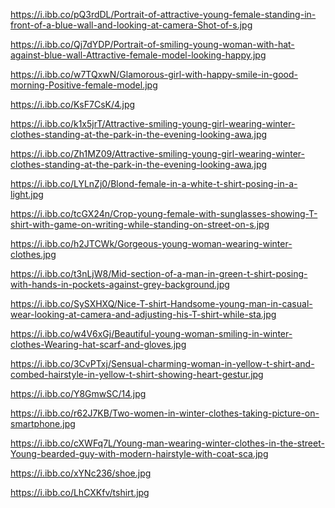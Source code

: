 <!-- 1 -->
https://i.ibb.co/pQ3rdDL/Portrait-of-attractive-young-female-standing-in-front-of-a-blue-wall-and-looking-at-camera-Shot-of-s.jpg

<!-- 2 -->
https://i.ibb.co/Qj7dYDP/Portrait-of-smiling-young-woman-with-hat-against-blue-wall-Attractive-female-model-looking-happy.jpg

<!-- 3 -->
https://i.ibb.co/w7TQxwN/Glamorous-girl-with-happy-smile-in-good-morning-Positive-female-model.jpg

<!-- 4 -->
https://i.ibb.co/KsF7CsK/4.jpg

<!-- 5 -->
https://i.ibb.co/k1x5jrT/Attractive-smiling-young-girl-wearing-winter-clothes-standing-at-the-park-in-the-evening-looking-awa.jpg

<!-- 6 -->
https://i.ibb.co/Zh1MZ09/Attractive-smiling-young-girl-wearing-winter-clothes-standing-at-the-park-in-the-evening-looking-awa.jpg

<!-- 7 -->
https://i.ibb.co/LYLnZj0/Blond-female-in-a-white-t-shirt-posing-in-a-light.jpg

<!-- 8 -->
https://i.ibb.co/tcGX24n/Crop-young-female-with-sunglasses-showing-T-shirt-with-game-on-writing-while-standing-on-street-on-s.jpg

<!-- 9 -->
https://i.ibb.co/h2JTCWk/Gorgeous-young-woman-wearing-winter-clothes.jpg

<!-- 10 -->
https://i.ibb.co/t3nLjW8/Mid-section-of-a-man-in-green-t-shirt-posing-with-hands-in-pockets-against-grey-background.jpg

<!-- 11 -->
https://i.ibb.co/SySXHXQ/Nice-T-shirt-Handsome-young-man-in-casual-wear-looking-at-camera-and-adjusting-his-T-shirt-while-sta.jpg

<!-- 12 -->
https://i.ibb.co/w4V6xGj/Beautiful-young-woman-smiling-in-winter-clothes-Wearing-hat-scarf-and-gloves.jpg

<!-- 13 -->
https://i.ibb.co/3CvPTxj/Sensual-charming-woman-in-yellow-t-shirt-and-combed-hairstyle-in-yellow-t-shirt-showing-heart-gestur.jpg

<!-- 14 -->
https://i.ibb.co/Y8GmwSC/14.jpg

<!-- 15 -->
https://i.ibb.co/r62J7KB/Two-women-in-winter-clothes-taking-picture-on-smartphone.jpg

<!-- 16 -->
https://i.ibb.co/cXWFq7L/Young-man-wearing-winter-clothes-in-the-street-Young-bearded-guy-with-modern-hairstyle-with-coat-sca.jpg


<!-- 17 shoe -->
https://i.ibb.co/xYNc236/shoe.jpg

<!-- 18 t-shirt -->
https://i.ibb.co/LhCXKfv/tshirt.jpg